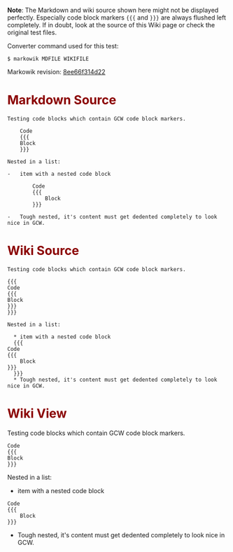 **Note**: The Markdown and wiki source shown here might not be displayed
perfectly. Especially code block markers `{{{` and `}}}` are always flushed
left completely. If in doubt, look at the source of this Wiki page or check the
original test files.

Converter command used for this test:

```
$ markowik MDFILE WIKIFILE 
```

Markowik revision: [8ee66f314d22](http://code.google.com/p/markowik/source/browse/?r=8ee66f314d22)

# <font color='darkred'>Markdown Source</font> #

```
Testing code blocks which contain GCW code block markers.

    Code
    {{{
    Block
    }}}

Nested in a list:

-   item with a nested code block

        Code
        {{{
            Block
        }}}

-   Tough nested, it's content must get dedented completely to look nice in GCW.
```

# <font color='darkred'>Wiki Source</font> #

```
Testing code blocks which contain GCW code block markers.

{{{
Code
{{{
Block
}}}
}}}

Nested in a list:

  * item with a nested code block
  {{{
Code
{{{
    Block
}}}
  }}}
  * Tough nested, it's content must get dedented completely to look nice in GCW.
```

# <font color='darkred'>Wiki View</font> #

Testing code blocks which contain GCW code block markers.

```
Code
{{{
Block
}}}
```

Nested in a list:

  * item with a nested code block
```
Code
{{{
    Block
}}}
```
  * Tough nested, it's content must get dedented completely to look nice in GCW.